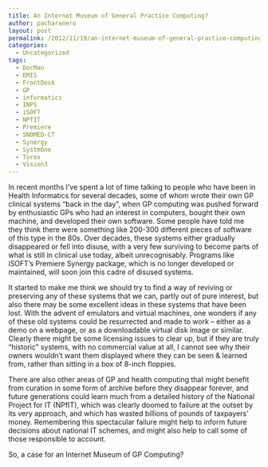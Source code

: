 ```yaml
---
title: An Internet Museum of General Practice Computing?
author: pacharanero
layout: post
permalink: /2012/11/19/an-internet-museum-of-general-practice-computing/
categories:
  - Uncategorized
tags:
  - DocMan
  - EMIS
  - FrontDesk
  - GP
  - informatics
  - INPS
  - iSOFT
  - NPfIT
  - Premiere
  - SNOMED-CT
  - Synergy
  - SystmOne
  - Torex
  - Vision3
---
```

In recent months I&#8217;ve spent a lot of time talking to people who have been in Health Informatics for several decades, some of whom wrote their own GP clinical systems &#8220;back in the day&#8221;, when GP computing was pushed forward by enthusiastic GPs who had an interest in computers, bought their own machine, and developed their own software. Some people have told me they think there were something like 200-300 different pieces of software of this type in the 80s. Over decades, these systems either gradually disappeared or fell into disuse, with a very few surviving to become parts of what is still in clinical use today, albeit unrecognisably. Programs like iSOFT&#8217;s Premiere Synergy package, which is no longer developed or maintained, will soon join this cadre of disused systems.

It started to make me think we should try to find a way of reviving or preserving any of these systems that we can, partly out of pure interest, but also there may be some excellent ideas in these systems that have been lost. With the advent of emulators and virtual machines, one wonders if any of these old systems could be resurrected and made to work &#8211; either as a demo on a webpage, or as a downloadable virtual disk image or similar. Clearly there might be some licensing issues to clear up, but if they are truly &#8220;historic&#8221; systems, with no commercial value at all, I cannot see why their owners wouldn&#8217;t want them displayed where they can be seen & learned from, rather than sitting in a box of 8-inch floppies.

There are also other areas of GP and health computing that might benefit from curation in some form of archive before they disappear forever, and future generations could learn much from a detailed history of the National Project for IT (NPfIT), which was clearly doomed to failure at the outset by its very approach, and which has wasted billions of pounds of taxpayers&#8217; money. Remembering this spectacular failure might help to inform future decisions about national IT schemes, and might also help to call some of those responsible to account.

So, a case for an Internet Museum of GP Computing?